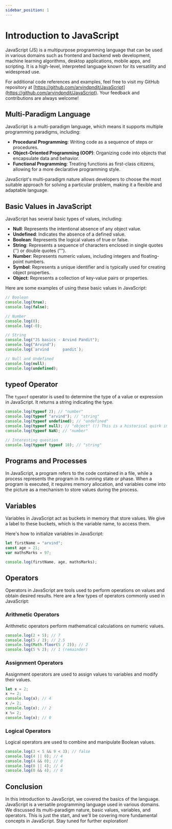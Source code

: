 ```yaml
---
sidebar_position: 1
---
```


# Introduction to JavaScript

JavaScript (JS) is a multipurpose programming language that can be used in various domains such as frontend and backend web development, machine learning algorithms, desktop applications, mobile apps, and scripting. It is a high-level, interpreted language known for its versatility and widespread use.

For additional code references and examples, feel free to visit my GitHub repository at [https://github.com/arvindpndit/JavaScript](https://github.com/arvindpndit/JavaScript). Your feedback and contributions are always welcome!

## Multi-Paradigm Language

JavaScript is a multi-paradigm language, which means it supports multiple programming paradigms, including:

- **Procedural Programming**: Writing code as a sequence of steps or procedures.
- **Object-Oriented Programming (OOP)**: Organizing code into objects that encapsulate data and behavior.
- **Functional Programming**: Treating functions as first-class citizens, allowing for a more declarative programming style.

JavaScript's multi-paradigm nature allows developers to choose the most suitable approach for solving a particular problem, making it a flexible and adaptable language.

## Basic Values in JavaScript

JavaScript has several basic types of values, including:

- **Null**: Represents the intentional absence of any object value.
- **Undefined**: Indicates the absence of a defined value.
- **Boolean**: Represents the logical values of true or false.
- **String**: Represents a sequence of characters enclosed in single quotes ('') or double quotes ("").
- **Number**: Represents numeric values, including integers and floating-point numbers.
- **Symbol**: Represents a unique identifier and is typically used for creating object properties.
- **Object**: Represents a collection of key-value pairs or properties.

Here are some examples of using these basic values in JavaScript:

```javascript
// Boolean
console.log(true);
console.log(false);

// Number
console.log(0);
console.log(-0);

// String
console.log("JS basics - Arvind Pandit");
console.log("Arvind");
console.log(`arvind      pandit`);

// Null and Undefined
console.log(null);
console.log(undefined);
```

## typeof Operator

The `typeof` operator is used to determine the type of a value or expression in JavaScript. It returns a string indicating the type.

```javascript
console.log(typeof 2); // "number"
console.log(typeof "arvind"); // "string"
console.log(typeof undefined); // "undefined"
console.log(typeof null); // "object" (!) This is a historical quirk in JavaScript.
console.log(typeof NaN); // "number"

// Interesting question
console.log(typeof typeof 10); // "string"
```

## Programs and Processes

In JavaScript, a program refers to the code contained in a file, while a process represents the program in its running state or phase. When a program is executed, it requires memory allocation, and variables come into the picture as a mechanism to store values during the process.

## Variables

Variables in JavaScript act as buckets in memory that store values. We give a label to these buckets, which is the variable name, to access them.

Here's how to initialize variables in JavaScript:

```javascript
let firstName = "arvind";
const age = 21;
var mathsMarks = 97;

console.log(firstName, age, mathsMarks);
```

## Operators

Operators in JavaScript are tools used to perform operations on values and obtain desired results. Here are a few types of operators commonly used in JavaScript:

### Arithmetic Operators

Arithmetic operators perform mathematical calculations on numeric values.

```javascript
console.log(2 + 5); // 7
console.log(5 / 2); // 2.5
console.log(Math.floor(5 / 2)); // 2
console.log(5 % 2); // 1 (remainder)
```

### Assignment Operators

Assignment operators are used to assign values to variables and modify their values.

```javascript
let x = 2;
x += 2;
console.log(x); // 4
x /= 2;
console.log(x); // 2
x %= 2;
console.log(x); // 0
```

### Logical Operators

Logical operators are used to combine and manipulate Boolean values.

```javascript
console.log(3 < 5 && 9 < 3); // false
console.log(4 || 0); // 4
console.log(4 && 0); // 0
console.log(0 || 4); // 4
console.log(0 && 4); // 0
```

## Conclusion

In this introduction to JavaScript, we covered the basics of the language. JavaScript is a versatile programming language used in various domains. We discussed its multi-paradigm nature, basic values, variables, and operators. This is just the start, and we'll be covering more fundamental concepts in JavaScript. Stay tuned for further exploration!
